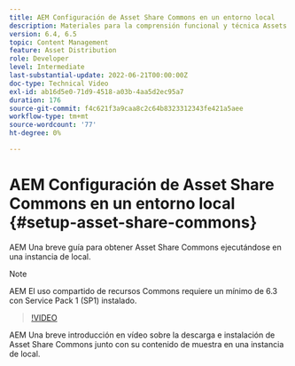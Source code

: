 ```yaml
---
title: AEM Configuración de Asset Share Commons en un entorno local
description: Materiales para la comprensión funcional y técnica Assets Share Commons
version: 6.4, 6.5
topic: Content Management
feature: Asset Distribution
role: Developer
level: Intermediate
last-substantial-update: 2022-06-21T00:00:00Z
doc-type: Technical Video
exl-id: ab16d5e0-71d9-4518-a03b-4aa5d2ec95a7
duration: 176
source-git-commit: f4c621f3a9caa8c2c64b8323312343fe421a5aee
workflow-type: tm+mt
source-wordcount: '77'
ht-degree: 0%

---
```


# AEM Configuración de Asset Share Commons en un entorno local {#setup-asset-share-commons}

AEM Una breve guía para obtener Asset Share Commons ejecutándose en una instancia de local.

>[!NOTE]
>
>AEM El uso compartido de recursos Commons requiere un mínimo de 6.3 con Service Pack 1 (SP1) instalado.

>[!VIDEO](https://video.tv.adobe.com/v/20499?quality=12&learn=on)

AEM Una breve introducción en vídeo sobre la descarga e instalación de Asset Share Commons junto con su contenido de muestra en una instancia de local.
